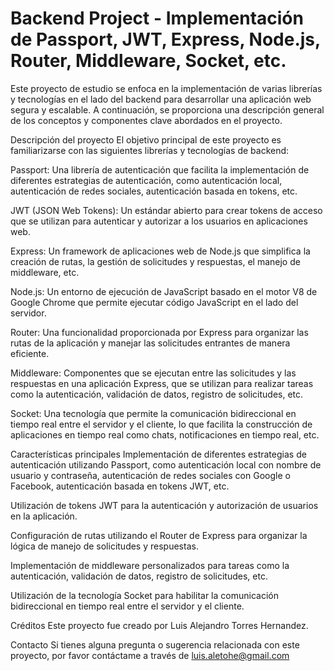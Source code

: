 # Backend Project - Implementación de Passport, JWT, Express, Node.js, Router, Middleware, Socket, etc.

Este proyecto de estudio se enfoca en la implementación de varias librerías y tecnologías en el lado del backend para desarrollar una aplicación web segura y escalable. A continuación, se proporciona una descripción general de los conceptos y componentes clave abordados en el proyecto.

Descripción del proyecto
El objetivo principal de este proyecto es familiarizarse con las siguientes librerías y tecnologías de backend:

Passport: Una librería de autenticación que facilita la implementación de diferentes estrategias de autenticación, como autenticación local, autenticación de redes sociales, autenticación basada en tokens, etc.

JWT (JSON Web Tokens): Un estándar abierto para crear tokens de acceso que se utilizan para autenticar y autorizar a los usuarios en aplicaciones web.

Express: Un framework de aplicaciones web de Node.js que simplifica la creación de rutas, la gestión de solicitudes y respuestas, el manejo de middleware, etc.

Node.js: Un entorno de ejecución de JavaScript basado en el motor V8 de Google Chrome que permite ejecutar código JavaScript en el lado del servidor.

Router: Una funcionalidad proporcionada por Express para organizar las rutas de la aplicación y manejar las solicitudes entrantes de manera eficiente.

Middleware: Componentes que se ejecutan entre las solicitudes y las respuestas en una aplicación Express, que se utilizan para realizar tareas como la autenticación, validación de datos, registro de solicitudes, etc.

Socket: Una tecnología que permite la comunicación bidireccional en tiempo real entre el servidor y el cliente, lo que facilita la construcción de aplicaciones en tiempo real como chats, notificaciones en tiempo real, etc.

Características principales
Implementación de diferentes estrategias de autenticación utilizando Passport, como autenticación local con nombre de usuario y contraseña, autenticación de redes sociales con Google o Facebook, autenticación basada en tokens JWT, etc.

Utilización de tokens JWT para la autenticación y autorización de usuarios en la aplicación.

Configuración de rutas utilizando el Router de Express para organizar la lógica de manejo de solicitudes y respuestas.

Implementación de middleware personalizados para tareas como la autenticación, validación de datos, registro de solicitudes, etc.

Utilización de la tecnología Socket para habilitar la comunicación bidireccional en tiempo real entre el servidor y el cliente.

Créditos
Este proyecto fue creado por Luis Alejandro Torres Hernandez.

Contacto
Si tienes alguna pregunta o sugerencia relacionada con este proyecto, por favor contáctame a través de luis.aletohe@gmail.com
